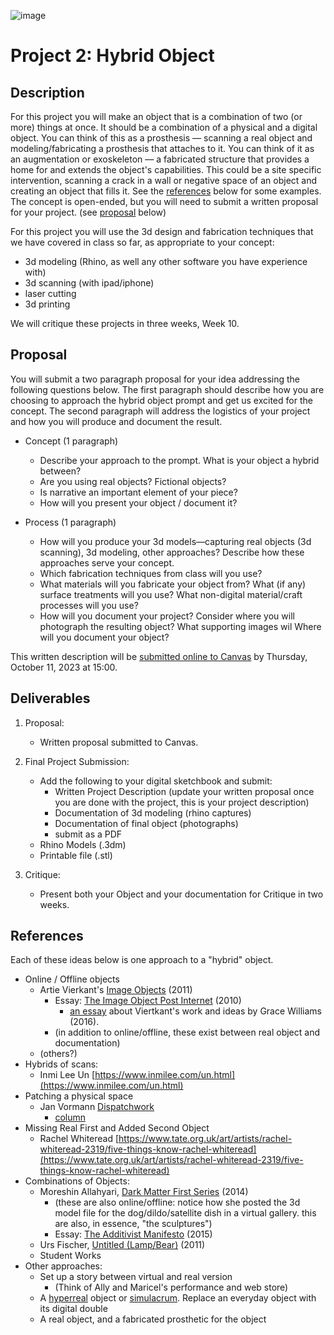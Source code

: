 ![image](https://user-images.githubusercontent.com/1598545/135893454-f925bb08-b92c-4254-acf8-db47bb92dc5a.png)

# Project 2: Hybrid Object
## Description

For this project you will make an object that is a combination of two (or more) things at once. It should be a combination of a physical and a digital object. You can think of this as a prosthesis –– scanning a real object and modeling/fabricating a prosthesis that attaches to it. You can think of it as an augmentation or exoskeleton –– a fabricated structure that provides a home for and extends the object's capabilities. This could be a site specific intervention, scanning a crack in a wall or negative space of an object and creating an object that fills it. See the [references](#references) below for some examples. The concept is open-ended, but you will need to submit a written proposal for your project. (see [proposal](#proposal) below)

For this project you will use the 3d design and fabrication techniques that we have covered in class so far, as appropriate to your concept:
- 3d modeling (Rhino, as well any other software you have experience with)
- 3d scanning (with ipad/iphone)
- laser cutting
- 3d printing

We will critique these projects in three weeks, Week 10.

## Proposal

You will submit a two paragraph proposal for your idea addressing the following questions below. The first paragraph should describe how you are choosing to approach the hybrid object prompt and get us excited for the concept. The second paragraph will address the logistics of your project and how you will produce and document the result.

- Concept (1 paragraph)
  - Describe your approach to the prompt. What is your object a hybrid between? 
  - Are you using real objects? Fictional objects? 
  - Is narrative an important element of your piece?
  - How will you present your object / document it?

- Process (1 paragraph)
  - How will you produce your 3d models—capturing real objects (3d scanning), 3d modeling, other approaches? Describe how these approaches serve your concept.
  - Which fabrication techniques from class will you use?
  - What materials will you fabricate your object from? What (if any) surface treatments will you use? What non-digital material/craft processes will you use?
  - How will you document your project? Consider where you will photograph the resulting object? What supporting images wil Where will you document your object?

This written description will be [submitted online to Canvas](https://canvas.unl.edu/courses/158902/assignments/1521883) by Thursday, October 11, 2023 at 15:00.

## Deliverables

1. Proposal: 
   - Written proposal submitted to Canvas. 
2. Final Project Submission:  
   - Add the following to your digital sketchbook and submit:
     - Written Project Description (update your written proposal once you are done with the project, this is your project description)
     - Documentation of 3d modeling (rhino captures)
     - Documentation of final object (photographs)
     - submit as a PDF
   - Rhino Models (.3dm)
   - Printable file (.stl) 

3. Critique: 
   - Present both your Object and your documentation for Critique in two weeks.

## References
Each of these ideas below is one approach to a "hybrid" object. 

- Online / Offline objects
  - Artie Vierkant's [Image Objects](http://artievierkant.com/imageobjects2011.php) (2011)
    - Essay: [The Image Object Post Internet](https://jstchillin.org/artie/pdf/The_Image_Object_Post-Internet_us.pdf) (2010)
      - [an essay](https://digitalartdmu.wordpress.com/2016/03/31/the-image-object-post-internet/) about Viertkant's work and ideas by Grace Williams (2016).
    - (in addition to online/offline, these exist between real object and documentation)
  - (others?)
- Hybrids of scans: 
  - Inmi Lee Un [https://www.inmilee.com/un.html](https://www.inmilee.com/un.html)
- Patching a physical space
  - Jan Vormann [Dispatchwork](https://twistedsifter.com/2018/10/people-around-the-globe-are-filling-cracks-with-lego-10-photos/)
    - [column](https://www.janvormann.com/column/)
- Missing Real First and Added Second Object
  - Rachel Whiteread [https://www.tate.org.uk/art/artists/rachel-whiteread-2319/five-things-know-rachel-whiteread](https://www.tate.org.uk/art/artists/rachel-whiteread-2319/five-things-know-rachel-whiteread) 
- Combinations of Objects:
  - Moreshin Allahyari, [Dark Matter First Series](http://www.morehshin.com/dark-matter-first-series/) (2014)
    - (these are also online/offline: notice how she posted the 3d model file for the dog/dildo/satellite dish in a virtual gallery. this are also, in essence, "the sculptures")
    - Essay: [The Additivist Manifesto](https://additivism.org/manifesto) (2015)
  - Urs Fischer, [Untitled (Lamp/Bear)](https://www.christies.com/en/lot/lot-5437849) (2011)
  - Student Works
- Other approaches: 
  - Set up a story between virtual and real version
    - (Think of Ally and Maricel's performance and web store)
  - A [hyperreal](https://en.wikipedia.org/wiki/Hyperreality) object or [simulacrum](https://en.wikipedia.org/wiki/Simulacrum). Replace an everyday object with its digital double
  - A real object, and a fabricated prosthetic for the object

